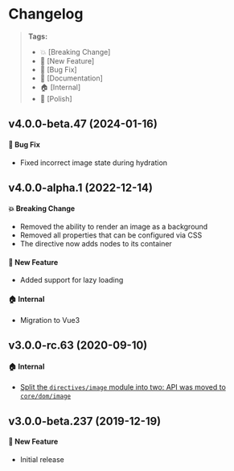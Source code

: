 Changelog
=========

> **Tags:**
> - :boom:       [Breaking Change]
> - :rocket:     [New Feature]
> - :bug:        [Bug Fix]
> - :memo:       [Documentation]
> - :house:      [Internal]
> - :nail_care:  [Polish]

## v4.0.0-beta.47 (2024-01-16)

#### :bug: Bug Fix

* Fixed incorrect image state during hydration

## v4.0.0-alpha.1 (2022-12-14)

#### :boom: Breaking Change

* Removed the ability to render an image as a background
* Removed all properties that can be configured via CSS
* The directive now adds nodes to its container

#### :rocket: New Feature

* Added support for lazy loading

#### :house: Internal

* Migration to Vue3

## v3.0.0-rc.63 (2020-09-10)

#### :house: Internal

* [Split the `directives/image` module into two: API was moved to `core/dom/image`](https://github.com/V4Fire/Client/issues/168)

## v3.0.0-beta.237 (2019-12-19)

#### :rocket: New Feature

* Initial release
